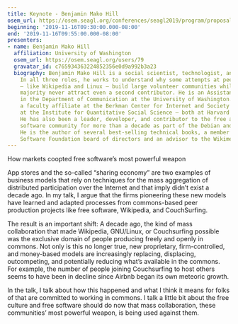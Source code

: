 ```yaml
---
title: Keynote - Benjamin Mako Hill
osem_url: https://osem.seagl.org/conferences/seagl2019/program/proposals/713
beginning: '2019-11-16T09:30:00.000-08:00'
end: '2019-11-16T09:55:00.000-08:00'
presenters:
- name: Benjamin Mako Hill
  affiliation: University of Washington
  osem_url: https://osem.seagl.org/users/79
  gravatar_id: c765934363224852356e0d9a992b3a23
  biography: Benjamin Mako Hill is a social scientist, technologist, and activist.
    In all three roles, he works to understand why some attempts at peer production
    — like Wikipedia and Linux — build large volunteer communities while the vast
    majority never attract even a second contributor. He is an Assistant Professor
    in the Department of Communication at the University of Washington. He is also
    a faculty affiliate at the Berkman Center for Internet and Society and an affiliate
    at the Institute for Quantitative Social Science — both at Harvard University.
    He has also been a leader, developer, and contributor to the free and open source
    software community for more than a decade as part of the Debian and Ubuntu projects.
    He is the author of several best-selling technical books, a member of the Free
    Software Foundation board of directors and an advisor to the Wikimedia Foundation.
---
```


How markets coopted free software’s most powerful weapon

App stores and the so-called “sharing economy” are two examples of business models that rely on techniques for the mass aggregation of distributed participation over the Internet and that imply didn’t exist a decade ago. In my talk, I argue that the firms pioneering these new models have learned and adapted processes from commons-based peer production projects like free software, Wikipedia, and CouchSurfing.

The result is an important shift: A decade ago, the kind of mass collaboration that made Wikipedia, GNU/Linux, or Couchsurfing possible was the exclusive domain of people producing freely and openly in commons. Not only is this no longer true, new proprietary, firm-controlled, and money-based models are increasingly replacing, displacing, outcompeting, and potentially reducing what’s available in the commons. For example, the number of people joining Couchsurfing to host others seems to have been in decline since Airbnb began its own meteoric growth.

In the talk, I talk about how this happened and what I think it means for folks of that are committed to working in commons. I talk a little bit about the free culture and free software should do now that mass collaboration, these communities’ most powerful weapon, is being used against them.
